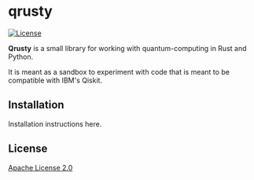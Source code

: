 # qrusty
[![License](https://img.shields.io/github/license/Qiskit/qiskit-terra.svg?style=popout-square)](https://opensource.org/licenses/Apache-2.0)

**Qrusty** is a small library for working with quantum-computing in Rust and Python.

It is meant as a sandbox to experiment with code that is meant to be compatible with IBM's Qiskit.

## Installation

Installation instructions here.

## License

[Apache License 2.0](LICENSE.txt)

